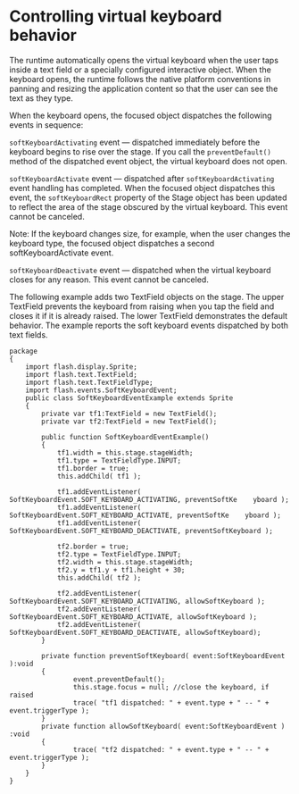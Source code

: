 # Controlling virtual keyboard behavior

<div>

The runtime automatically opens the virtual keyboard when the user taps inside a
text field or a specially configured interactive object. When the keyboard
opens, the runtime follows the native platform conventions in panning and
resizing the application content so that the user can see the text as they type.

When the keyboard opens, the focused object dispatches the following events in
sequence:

`softKeyboardActivating` event — dispatched immediately before the keyboard
begins to rise over the stage. If you call the `preventDefault()` method of the
dispatched event object, the virtual keyboard does not open.

`softKeyboardActivate` event — dispatched after `softKeyboardActivating` event
handling has completed. When the focused object dispatches this event, the
`softKeyboardRect` property of the Stage object has been updated to reflect the
area of the stage obscured by the virtual keyboard. This event cannot be
canceled.

<div>

Note: If the keyboard changes size, for example, when the user changes the
keyboard type, the focused object dispatches a second softKeyboardActivate
event.

</div>

`softKeyboardDeactivate` event — dispatched when the virtual keyboard closes for
any reason. This event cannot be canceled.

The following example adds two TextField objects on the stage. The upper
TextField prevents the keyboard from raising when you tap the field and closes
it if it is already raised. The lower TextField demonstrates the default
behavior. The example reports the soft keyboard events dispatched by both text
fields.

    package
    {
    	import flash.display.Sprite;
    	import flash.text.TextField;
    	import flash.text.TextFieldType;
    	import flash.events.SoftKeyboardEvent;
    	public class SoftKeyboardEventExample extends Sprite
    	{
    		private var tf1:TextField = new TextField();
    		private var tf2:TextField = new TextField();

    		public function SoftKeyboardEventExample()
    		{
    			tf1.width = this.stage.stageWidth;
    			tf1.type = TextFieldType.INPUT;
    			tf1.border = true;
    			this.addChild( tf1 );

    			tf1.addEventListener( SoftKeyboardEvent.SOFT_KEYBOARD_ACTIVATING, preventSoftKe    yboard );
    			tf1.addEventListener( SoftKeyboardEvent.SOFT_KEYBOARD_ACTIVATE, preventSoftKe    yboard );
    			tf1.addEventListener( SoftKeyboardEvent.SOFT_KEYBOARD_DEACTIVATE, preventSoftKeyboard );

    			tf2.border = true;
    			tf2.type = TextFieldType.INPUT;
    			tf2.width = this.stage.stageWidth;
    			tf2.y = tf1.y + tf1.height + 30;
    			this.addChild( tf2 );

    			tf2.addEventListener( SoftKeyboardEvent.SOFT_KEYBOARD_ACTIVATING, allowSoftKeyboard );
    			tf2.addEventListener( SoftKeyboardEvent.SOFT_KEYBOARD_ACTIVATE, allowSoftKeyboard );
    			tf2.addEventListener( SoftKeyboardEvent.SOFT_KEYBOARD_DEACTIVATE, allowSoftKeyboard);
    		}

    		private function preventSoftKeyboard( event:SoftKeyboardEvent ):void
    		{
    				event.preventDefault();
    				this.stage.focus = null; //close the keyboard, if raised
    				trace( "tf1 dispatched: " + event.type + " -- " + event.triggerType );
    		}
    		private function allowSoftKeyboard( event:SoftKeyboardEvent )    :void
    		{
    				trace( "tf2 dispatched: " + event.type + " -- " + event.triggerType );
    		}
    	}
    }

</div>

<div>

<div>

</div>

</div>
